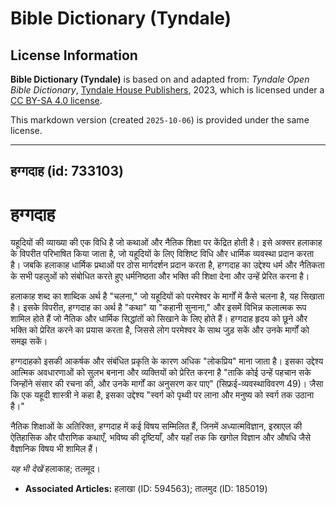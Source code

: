 # Bible Dictionary (Tyndale)

## License Information

**Bible Dictionary (Tyndale)** is based on and adapted from: _Tyndale Open Bible Dictionary_, [Tyndale House Publishers](https://tyndaleopenresources.com/), 2023, which is licensed under a [CC BY-SA 4.0 license](https://creativecommons.org/licenses/by-sa/4.0/legalcode.en).

This markdown version (created `2025-10-06`) is provided under the same license.



--------------------------------

## हग्गदाह (id: 733103)

हग्गदाह
=======

यहूदियों की व्याख्या की एक विधि है जो कथाओं और नैतिक शिक्षा पर केंद्रित होती है। इसे अक्सर हलाकाह के विपरीत परिभाषित किया जाता है, जो यहूदियों के लिए विशिष्ट विधि और धार्मिक व्यवस्था प्रदान करता है। जबकि हलाकाह धार्मिक प्रथाओं पर ठोस मार्गदर्शन प्रदान करता है, हग्गदाह का उद्देश्य धर्म और नैतिकता के सभी पहलुओं को संबोधित करते हुए धर्मनिष्ठता और भक्ति की शिक्षा देना और उन्हें प्रेरित करना है।

हलाकाह शब्द का शाब्दिक अर्थ है "चलना," जो यहूदियों को परमेश्वर के मार्गों में कैसे चलना है, यह सिखाता है। इसके विपरीत, हग्गदाह का अर्थ है "कथा" या "कहानी सुनाना," और इसमें विभिन्न कलात्मक रूप शामिल होते हैं जो नैतिक और धार्मिक सिद्धांतों को सिखाने के लिए होते हैं। हग्गदाह हृदय को छूने और भक्ति को प्रेरित करने का प्रयास करता है, जिससे लोग परमेश्वर के साथ जुड़ सकें और उनके मार्गों को समझ सकें।

हग्गदाहको इसकी आकर्षक और संबंधित प्रकृति के कारण अधिक "लोकप्रिय" माना जाता है। इसका उद्देश्य आत्मिक अवधारणाओं को सुलभ बनाना और व्यक्तियों को प्रेरित करना है "ताकि कोई उन्हें पहचान सके जिन्होंने संसार की रचना की, और उनके मार्गों का अनुसरण कर पाए" (सिफ्रई\-व्यवस्थाविवरण 49\)। जैसा कि एक यहूदी शास्त्री ने कहा है, इसका उद्देश्य "स्वर्ग को पृथ्वी पर लाना और मनुष्य को स्वर्ग तक उठाना है।"

नैतिक शिक्षाओं के अतिरिक्त, हग्गदाह में कई विषय सम्मिलित हैं, जिनमें अध्यात्मविज्ञान, इस्राएल की ऐतिहासिक और पौराणिक कथाएँ, भविष्य की दृष्टियाँ, और यहाँ तक कि खगोल विज्ञान और औषधि जैसे वैज्ञानिक विषय भी शामिल हैं।

*यह भी देखें* हलाकाह; तलमूद। 

* **Associated Articles:** हलाखा (ID: 594563); तालमुद (ID: 185019)

